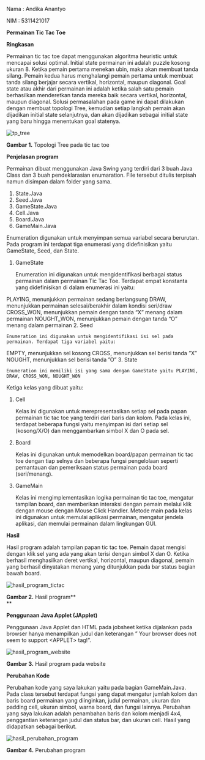 Nama : Andika Anantyo

NIM : 5311421017

**Permainan Tic Tac Toe**

**Ringkasan**

Permainan tic tac toe dapat menggunakan algoritma heuristic untuk mencapai solusi optimal. Initial state permainan ini adalah puzzle kosong ukuran 8. Ketika pemain pertama menekan ubin, maka akan membuat tanda silang. Pemain kedua harus menghalangi pemain pertama untuk membuat tanda silang berjajar secara vertikal, horizontal, maupun diagonal. Goal state atau akhir dari permainan ini adalah ketika salah satu pemain berhasilkan menderetkan tanda mereka baik secara vertikal, horizontal, maupun diagonal. Solusi permasalahan pada game ini dapat dilakukan dengan membuat topologi Tree, kemudian setiap langkah pemain akan dijadikan initial state selanjutnya, dan akan dijadikan sebagai initial state yang baru hingga menentukan goal statenya.

![tp_tree](https://github.com/akvrba/praktek_bfs_tictactoe/assets/147400178/63d2004a-6b25-4534-976b-eee38eefae1a)

**Gambar 1.** Topologi Tree pada tic tac toe

**Penjelasan program**

Permainan dibuat menggunakan Java Swing yang terdiri dari 3 buah Java Class dan 3 buah pendeklarasian enumaration. File tersebut ditulis terpisah namun disimpan dalam folder yang sama.

1.  State.Java
2.  Seed.Java
3.  GameState.Java
4.  Cell.Java
5.  Board.Java
6.  GameMain.Java

Enumeration digunakan untuk menyimpan semua variabel secara berurutan. Pada program ini terdapat tiga enumerasi yang didefinisikan yaitu GameState, Seed, dan State.

1.  GameState

    Enumeration ini digunakan untuk mengidentifikasi berbagai status permainan dalam permainan Tic Tac Toe. Terdapat empat konstanta yang didefinisikan di dalam enumerasi ini yaitu:

  PLAYING, menunjukkan permainan sedang berlangsung
  DRAW, menunjukkan permainan selesai/berakhir dalam kondisi seri/draw
  CROSS_WON, menunjukkan pemain dengan tanda “X” menang dalam permainan
  NOUGHT_WON, menunjukkan pemain dengan tanda “O” menang dalam permainan
2.  Seed

    Enumeration ini digunakan untuk mengidentifikasi isi sel pada permainan. Terdapat tiga variabel yaitu:

  EMPTY, menunjukkan sel kosong
  CROSS, menunjukkan sel berisi tanda ”X”
  NOUGHT, menunjukkan sel berisi tanda ”O”
3. State

    Enumeration ini memiliki isi yang sama dengan GameState yaitu PLAYING, DRAW, CROSS_WON, NOUGHT_WON

Ketiga kelas yang dibuat yaitu:

1.  Cell

    Kelas ini digunakan untuk merepresentasikan setiap sel pada papan permainan tic tac toe yang terdiri dari baris dan kolom. Pada kelas ini, terdapat beberapa fungsi yaitu menyimpan isi dari setiap sel (kosong/X/O) dan menggambarkan simbol X dan O pada sel.

2.  Board

    Kelas ini digunakan untuk memodelkan board/papan permainan tic tac toe dengan tiap selnya dan beberapa fungsi pengelolaan seperti pemantauan dan pemeriksaan status permainan pada board (seri/menang).

3.  GameMain

    Kelas ini mengimplementasikan logika permainan tic tac toe, mengatur tampilan board, dan memberikan interaksi dengan pemain melalui klik dengan mouse dengan Mouse Click Handler. Metode main pada kelas ini digunakan untuk memulai aplikasi permainan, mengatur jendela aplikasi, dan memulai permainan dalam lingkungan GUI.

**Hasil**

Hasil program adalah tampilan papan tic tac toe. Pemain dapat mengisi dengan klik sel yang ada yang akan terisi dengan simbol X dan O. Ketika berhasil menghasilkan deret vertikal, horizontal, maupun diagonal, pemain yang berhasil dinyatakan menang yang ditunjukkan pada bar status bagian bawah board.

![hasil_program_tictac](https://github.com/akvrba/praktek_bfs_tictactoe/assets/147400178/f6c39098-9b21-4b4f-b55e-73e93c900bea)

**Gambar 2.** Hasil program**  
**

**Penggunaan Java Applet (JApplet)**

Penggunaan Java Applet dan HTML pada jobsheet ketika dijalankan pada browser hanya menampilkan judul dan keterangan ” Your browser does not seem to support \<APPLET\> tag!”.

![hasil_program_website](https://github.com/akvrba/praktek_bfs_tictactoe/assets/147400178/2a065cb4-4335-4a90-88ef-e4ab36eb4671)

**Gambar 3.** Hasil program pada website

**Perubahan Kode**

Perubahan kode yang saya lakukan yaitu pada bagian GameMain.Java. Pada class tersebut terdapat fungsi yang dapat mengatur jumlah kolom dan baris board permainan yang diinginkan, judul permainan, ukuran dan padding cell, ukuran simbol, warna board, dan fungsi lainnya. Perubahan yang saya lakukan adalah penambahan baris dan kolom menjadi 4x4, penggantian keterangan judul dan status bar, dan ukuran cell. Hasil yang didapatkan sebagai berikut.

![hasil_perubahan_program](https://github.com/akvrba/praktek_bfs_tictactoe/assets/147400178/8155865d-b83d-4ea5-815e-bb9074c2774b)

**Gambar 4.** Perubahan program
